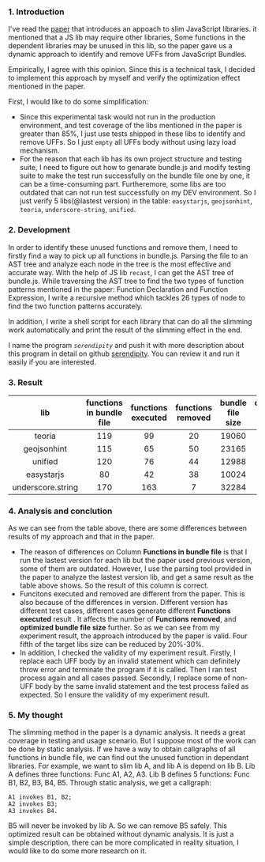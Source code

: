 ### 1. Introduction

I've read the [paper](http://bergel.eu/MyPapers/Cefe18a-Slimming.pdf)  that introduces an appoach to slim JavaScript libraries. it mentioned that a JS lib may require other libraries, Some functions in the dependent libraries may be unused in this lib, so the paper gave us a dynamic approach to identify and remove UFFs from JavaScript Bundles. 

Empirically, I agree with this opinion. Since this is a technical task, I decided to implement this approach by myself and verify the optimization effect mentioned in the paper.

First, I would like to do some simplification: 

+ Since this experimental task would not run in the production environment, and test coverage of the libs mentioned in the paper is greater than 85%, I just use tests shipped in these libs to identify and remove UFFs. So I just `empty` all UFFs body without using lazy load mechanism.
+ For the reason that each lib has its own project structure and testing suite, I need to figure out how to genarate bundle.js and modify testing suite to make the test run successfully on the bundle file one by one, it can be a time-consuming part. Furtheremore, some libs are too outdated that can not run test successfully on my DEV environment. So I just verify 5 libs(@lastest version) in the table:  `easystarjs`, `geojsonhint`, `teoria`, `underscore-string`, `unified`.



### 2. Development

In order to identify these unused functions and remove them, I need to firstly find a way to pick up all functions in bundle.js.  Parsing the file to an AST tree and analyze each node in the tree is the most effective and accurate way. With the help of JS lib `recast`, I can get the AST tree of bundle.js. While traversing the AST tree to find the two types of function patterns mentioned in the paper: Function Declaration and Function Expression, I write a recursive method which tackles 26 types of node to find the two function patterns accurately.

In addition, I write a shell script for each library that can do all the slimming work automatically and print the result of the slimming effect in the end.

I name the program *`serendipity`* and push it with more description about this program in detail on github [serendipity](https://github.com/SandZn/serendipity). You can review it and run it easily if you are interested.



### 3. Result

|        lib        | functions in bundle file | functions executed | functions removed | bundle file size | optimized  bundle file size | optimized ratio % |
| :---------------: | :----------------------: | :----------------: | :---------------: | :--------------: | :-------------------------: | :---------------: |
|      teoria       |           119            |         99         |        20         |      19060       |            17687            |         7         |
|    geojsonhint    |           115            |         65         |        50         |      23165       |            17851            |        22         |
|      unified      |           120            |         76         |        44         |      12988       |            9298             |        28         |
|    easystarjs     |            80            |         42         |        38         |      10024       |            6777             |        32         |
| underscore.string |           170            |        163         |         7         |      32284       |            21120            |        34         |

### 4. Analysis and conclution

As we can see from the table above, there are some differences between results of my approach and that in the paper.

+ The reason of differences on Column **Functions in bundle file** is that I run the lastest version for each lib but the paper used previous version, some of them are outdated. However, I use the parsing tool provided in the paper to analyze the lastest version lib, and get a same result as the table above shows. So the result of this column is correct.
+ Funcitons executed and removed are different from the paper. This is also because of the differences in version. Different version has different test cases, different cases generate different **Functions executed** result . It affects the number of **Functions removed**, and **optimized bundle file size** further. So as we can see from my experiment result, the approach introduced by the paper is valid. Four fifth of the target libs size can be reduced by 20%-30%. 
+ In addition, I checked the validity of my experiment result. Firstly, I replace each UFF body by an invalid statement which can definitely throw error and terminate the program if it is called. Then I ran test process again and all cases passed. Secondly, I replace some of non-UFF body by the same invalid statement and the test process failed as expected. So I ensure the validity of my experiment result.

### 5. My thought

The slimming method in the paper is a dynamic analysis. It needs a great coverage in testing and usage scenario. But I suppose most of the work can be done by static analysis. If we have a way to obtain callgraphs of all functions in bundle file, we can find out the unused function in dependant libraries. For example, we want to slim lib A, and lib A is depend on lib B. Lib A defines three functions: Func A1, A2, A3. Lib B defines 5 functions: Func B1, B2, B3, B4, B5. Through static analysis, we get a callgraph: 

```
A1 invokes B1, B2; 
A2 invokes B3; 
A3 invokes B4.
```

B5 will never be invoked by lib A.  So we can remove B5 safely. This optimized result can be obtained without dynamic analysis. It is just a simple description, there can be more complicated in reality situation, I would like to do some more research on it.